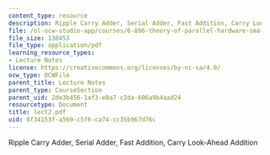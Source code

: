 ```yaml
---
content_type: resource
description: Ripple Carry Adder, Serial Adder, Fast Addition, Carry Look-Ahead Addition
file: /ol-ocw-studio-app/courses/6-896-theory-of-parallel-hardware-sma-5511-spring-2004/8f34153fa569c5f6ca74cc35b967d76c_lect2.pdf
file_size: 138453
file_type: application/pdf
learning_resource_types:
- Lecture Notes
license: https://creativecommons.org/licenses/by-nc-sa/4.0/
ocw_type: OCWFile
parent_title: Lecture Notes
parent_type: CourseSection
parent_uid: 2de3b456-1af3-e8a7-c2da-606a9b4aad24
resourcetype: Document
title: lect2.pdf
uid: 8f34153f-a569-c5f6-ca74-cc35b967d76c
---
```

Ripple Carry Adder, Serial Adder, Fast Addition, Carry Look-Ahead Addition